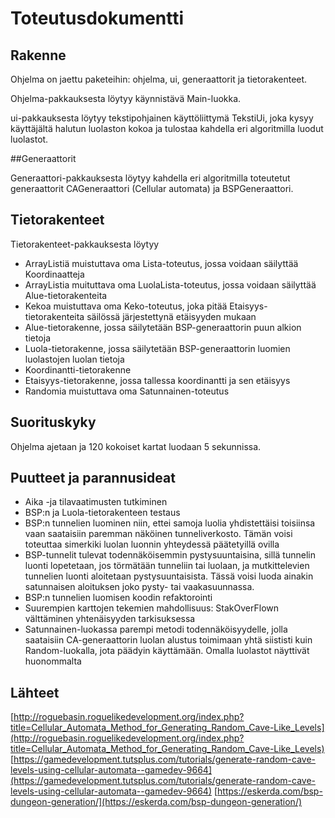 
# Toteutusdokumentti

## Rakenne

Ohjelma on jaettu paketeihin: ohjelma, ui, generaattorit ja tietorakenteet. 

Ohjelma-pakkauksesta löytyy käynnistävä Main-luokka.

ui-pakkauksesta löytyy tekstipohjainen käyttöliittymä TekstiUi, joka kysyy käyttäjältä halutun luolaston kokoa ja tulostaa kahdella eri algoritmilla luodut luolastot.

##Generaattorit

Generaattori-pakkauksesta löytyy kahdella eri algoritmilla toteutetut generaattorit CAGeneraattori (Cellular automata) ja BSPGeneraattori.

## Tietorakenteet

Tietorakenteet-pakkauksesta löytyy 
- ArrayListiä muistuttava oma Lista-toteutus, jossa voidaan säilyttää Koordinaatteja
- ArrayListia muituttava oma LuolaLista-toteutus, jossa voidaan säilyttää Alue-tietorakenteita
- Kekoa muistuttava oma Keko-toteutus, joka pitää Etaisyys-tietorakenteita säilössä järjestettynä etäisyyden mukaan
- Alue-tietorakenne, jossa säilytetään BSP-generaattorin puun alkion tietoja
- Luola-tietorakenne, jossa säilytetään BSP-generaattorin luomien luolastojen luolan tietoja
- Koordinantti-tietorakenne
- Etaisyys-tietorakenne, jossa tallessa koordinantti ja sen etäisyys
- Randomia muistuttava oma Satunnainen-toteutus

## Suorituskyky

Ohjelma ajetaan ja 120 kokoiset kartat luodaan 5 sekunnissa.

## Puutteet ja parannusideat

- Aika -ja tilavaatimusten tutkiminen
- BSP:n ja Luola-tietorakenteen testaus
- BSP:n tunnelien luominen niin, ettei samoja luolia yhdistettäisi toisiinsa vaan saataisiin paremman näköinen tunneliverkosto. Tämän voisi toteuttaa simerkiki luolan luonnin yhteydessä päätetyillä ovilla
- BSP-tunnelit tulevat todennäköisemmin pystysuuntaisina, sillä tunnelin luonti lopetetaan, jos törmätään tunneliin tai luolaan, ja mutkittelevien tunnelien luonti aloitetaan pystysuuntaisista. Tässä voisi luoda ainakin satunnaisen aloituksen joko pysty- tai vaakasuunnassa.
- BSP:n tunnelien luomisen koodin refaktorointi
- Suurempien karttojen tekemien mahdollisuus: StakOverFlown välttäminen yhtenäisyyden tarkisuksessa
- Satunnainen-luokassa parempi metodi todennäköisyydelle, jolla saataisiin CA-generaattorin luolan alustus toimimaan yhtä siististi kuin Random-luokalla, jota päädyin käyttämään. Omalla luolastot näyttivät huonommalta

## Lähteet

[http://roguebasin.roguelikedevelopment.org/index.php?title=Cellular_Automata_Method_for_Generating_Random_Cave-Like_Levels](http://roguebasin.roguelikedevelopment.org/index.php?title=Cellular_Automata_Method_for_Generating_Random_Cave-Like_Levels)
[https://gamedevelopment.tutsplus.com/tutorials/generate-random-cave-levels-using-cellular-automata--gamedev-9664](https://gamedevelopment.tutsplus.com/tutorials/generate-random-cave-levels-using-cellular-automata--gamedev-9664)
[https://eskerda.com/bsp-dungeon-generation/](https://eskerda.com/bsp-dungeon-generation/)
